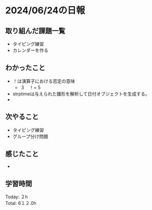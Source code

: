 # 2024/06/24の日報
## 取り組んだ課題一覧
* タイピング練習
*  カレンダーを作る
## わかったこと
* ！は演算子における否定の意味
  *  ３　！= 5
*  strptimeは与えられた雛形を解析して日付オブジェクトを生成する。
*    
## 次やること
* タイピング練習
* グループ分け問題
## 感じたこと
*  
## 学習時間
Today: ２h<br>
Total: 6１２.0h
